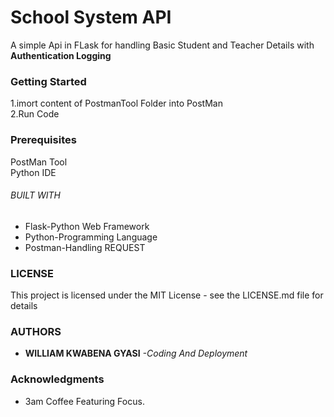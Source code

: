# School System API
A simple Api in FLask for handling Basic Student and Teacher Details with __Authentication Logging__
### Getting Started
1.imort content of PostmanTool Folder into PostMan<br/>
2.Run Code 
### Prerequisites
PostMan Tool<br/>
Python IDE
###### BUILT WITH
* Flask-Python Web Framework
* Python-Programming Language
* Postman-Handling REQUEST
### LICENSE
This project is licensed under the MIT License - see the LICENSE.md file for details
### AUTHORS
* __WILLIAM KWABENA GYASI__ *-Coding And Deployment*
### Acknowledgments
* 3am Coffee Featuring Focus.

